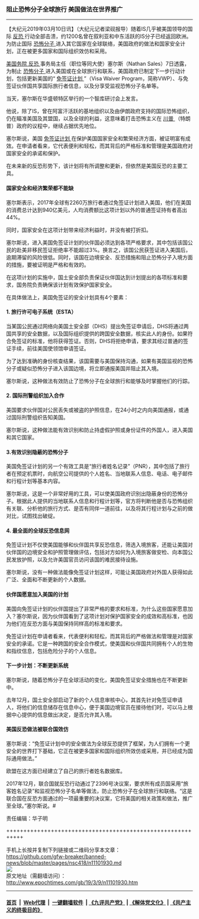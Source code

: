 ### 阻止恐怖分子全球旅行 美国做法在世界推广
------------------------

<p>
 【大纪元2019年03月10日讯】（大纪元记者梁砚报导）随着IS几乎被美国领导的国际
 <a href="http://www.epochtimes.com/gb/tag/%E5%8F%8D%E6%81%90.html">
  反恐
 </a>
 行动全部击溃，约1200名曾在叙利亚和中东活跃的IS分子已经返回欧洲。为防止国际
 <a href="http://www.epochtimes.com/gb/tag/%E6%81%90%E6%80%96%E5%88%86%E5%AD%90.html">
  恐怖分子
 </a>
 进入其它国家在全球联络，美国政府的做法和国家安全计划，正在被更多国家和国际组织效仿和采用。
</p>
<p>
 <a href="http://www.epochtimes.com/gb/tag/%E7%BE%8E%E5%9B%BD%E5%8A%A1%E9%99%A2.html">
  美国务院
 </a>
 <a href="http://www.epochtimes.com/gb/tag/%E5%8F%8D%E6%81%90.html">
  反恐
 </a>
 事务局主任（职位等同大使）塞尔斯（Nathan Sales）7日透露，为制止
 <a href="http://www.epochtimes.com/gb/tag/%E6%81%90%E6%80%96%E5%88%86%E5%AD%90.html">
  恐怖分子
 </a>
 进入美国或在全球旅行和联系，美国政府已制定下一步行动计划，包括更新美国的“
 <a href="http://www.epochtimes.com/gb/tag/%E5%85%8D%E7%AD%BE%E8%AF%81%E8%AE%A1%E5%88%92.html">
  免签证计划
 </a>
 ”（Visa Waiver Program，简称VWP）、与免签证伙伴国共享国际旅行者信息，以及分享受监视恐怖分子名单等。
</p>
<p>
 当天，塞尔斯在华盛顿特区举行的一个智库研讨会上发言。
</p>
<p>
 他说，除了IS，曾在阿富汗活跃的基地组织以及由伊朗政府支持的国际恐怖组织，仍在瞄准美国及其盟国，以及全球的利益，这意味着打击恐怖主义在
 <a href="http://www.epochtimes.com/gb/tag/%E5%B7%9D%E6%99%AE.html">
  川普
 </a>
 （特朗普）政府的议程中，继续占据优先地位。
</p>
<p>
 塞尔斯说，美国
 <a href="http://www.epochtimes.com/gb/tag/%E5%85%8D%E7%AD%BE%E8%AF%81%E8%AE%A1%E5%88%92.html">
  免签证计划
 </a>
 在保护美国国家安全和繁荣经济方面，被证明富有成效。在申请者看来，它代表便利和轻松，而其背后的严格标准和管理是美国政府对国家安全的承诺和保护。
</p>
<p>
 在未来新的反恐形势下，该计划将有所调整和更新，但依然是美国反恐的主要工具。
</p>
<h4>
 国家安全和经济繁荣都不能缺
</h4>
<p>
 塞尔斯表示，2017年全球有2260万旅行者通过免签证计划进入美国，他们在美国的消费总计达到940亿美元，人均消费额比这项计划以外的普通签证持有者高出44%。
</p>
<p>
 同时，国家安全在这项计划带来经济利益时，并没有被打折扣。
</p>
<p>
 塞尔斯说，进入美国免签证计划的伙伴国必须达到各项严格要求，其中包括该国公民的赴美非移民签证拒绝率不能超过3%。换言之，该国公民获签证进入美国后，逾期滞留的风险很低。同时，该国在边境安全、反恐措施和阻止恐怖分子入境方面的措施，要被证明是严格和有效的。
</p>
<p>
 在这项计划的实施中，国土安全部负责保证伙伴国达到计划提出的各项标准和要求，国务院负责确保该计划有效保护国家安全。
</p>
<p>
 在具体做法上，美国免签证的安全计划具有4个要素：
</p>
<h4>
 1. 旅行许可电子系统（ESTA）
</h4>
<p>
 当某国公民通过网络向美国土安全部（DHS）提出免签证申请后，DHS将通过两国共享的安全数据，以及国际组织提供的跨国安全数据，核实此人的身份。如果符合免签证的标准，他将获得签证。否则，DHS将拒绝申请，要求其经过普通的签证手续，前往美国使领馆申请签证。
</p>
<p>
 为了达到准确的身份核查结果，该国需要与美国保持沟通，如果有美国监视的恐怖分子或疑似恐怖分子进入该国边境，将立即通报美国并阻止其入境。
</p>
<p>
 塞尔斯说，这种做法有效防止了恐怖分子在全球旅行和能够及时掌握他们的行踪。
</p>
<h4>
 2. 国际刑警组织加入合作
</h4>
<p>
 美国要求伙伴国对公民丢失或被盗的护照信息，在24小时之内向美国通报，或通过国际刑警组织告知美国。
</p>
<p>
 塞尔斯说，这种做法能有效识别和防止持虚假护照或身份证件的外国人，进入美国和其它国家。
</p>
<h4>
 3.有效识别隐蔽的恐怖分子
</h4>
<p>
 美国免签证计划的另一个有效工具是“旅行者姓名记录”（PNR），其中包括了旅行者在预定机票时，向航空公司提供的个人姓名、当地联系人信息、电话、电子邮件和行程计划等基本内容。
</p>
<p>
 塞尔斯说，这是一个非常好用的工具，可以使美国政府识别出隐蔽身份的恐怖分子。根据此人提供的当地联系人信息和行程计划等，官方将判断他是否与恐怖组织有关联、分析他的旅行方式、是否有同伴一道前往，以及将其行程计划与之前的做对比，试图找出破绽。
</p>
<h4>
 4. 最全面的全球反恐信息网
</h4>
<p>
 免签证计划不仅使美国能够和伙伴国共享反恐信息，筛选入境旅客，还能让美国对伙伴国的边境安全和护照管理做评估，包括对方如何为入境旅客做安检、向本国公民发放护照，以及允许美国官员访问该国的难民接待设施。
</p>
<p>
 塞尔斯说，没有一种做法能像免签证计划这样，可能让美国政府对外国人获得如此广泛、全面和不断更新的个人数据。
</p>
<h4>
 伙伴国愿意加入美国的计划
</h4>
<p>
 美国向免签证计划的伙伴国提出了非常严格的要求和标准，为什么这些国家愿意加入？塞尔斯说，因为伙伴国看到了这项计划对保护国家安全的成效和高标准，也因为他们在反恐方面与美国保持同样高的标准和要求。
</p>
<p>
 免签证计划在申请者看来，代表便利和轻松，而其背后的严格做法和管理是对国家安全的承诺。它是一种跨国的安全合作模式，使美国和伙伴国共同拥有个人的生物和指纹信息，包括危险分子的个人信息。
</p>
<h4>
 下一步计划：不断更新系统
</h4>
<p>
 塞尔斯说，随着恐怖分子在全球活动的变化，美国免签证安全措施也在不断更新中。
</p>
<p>
 去年12月，国土安全部启动了新的个人信息审核中心，其首先针对免签证申请人，将他们的信息储存在信息中心，便于美国边境官员在接待他们时，可以马上根据中心提供的信息做出决定，是否允许其入境。
</p>
<h4>
 美国反恐做法被联合国效仿
</h4>
<p>
 塞尔斯说：“免签证计划中的安全做法为全球反恐提供了框架，为人们拥有一个更安全的世界打下基础，它正在被更多国家和国际组织所效仿或采用，并已经成为国际通用做法。”
</p>
<p>
 欧盟在这方面已经建立了自己的旅行者姓名数据库。
</p>
<p>
 2017年12月，联合国就反恐行动通过了2396号决议案，要求所有成员国采用“旅客姓名记录”和监视恐怖分子名单等做法，防止恐怖分子在全球旅行和联络。“这是联合国在反恐方面通过的一项最重要的决议案，它将美国的相关政策和做法，推广至全球。”塞尔斯说。#
</p>
<p>
 责任编辑：华子明
</p>

+++++++++++++++++++++++++++++++++++++++++++++++++++++++++++<br/><br/>
手机上长按并复制下列链接或二维码分享本文章：<br/>
https://github.com/gfw-breaker/banned-news/blob/master/pages/nsc418/n11101930.md <br/>
<a href='https://github.com/gfw-breaker/banned-news/blob/master/pages/nsc418/n11101930.md'><img src='https://github.com/gfw-breaker/banned-news/blob/master/pages/nsc418/n11101930.md.png'/></a> <br/>
原文地址（需翻墙访问）：http://www.epochtimes.com/gb/19/3/9/n11101930.htm


------------------------
#### [首页](https://github.com/gfw-breaker/banned-news/blob/master/README.md) &nbsp;|&nbsp; [Web代理](https://github.com/labour-camp/helloworld) &nbsp;|&nbsp; [一键翻墙软件](https://github.com/gfw-breaker/nogfw/blob/master/README.md) &nbsp;| [《九评共产党》](https://github.com/gfw-breaker/9ping.md/blob/master/README.md#九评之一评共产党是什么) | [《解体党文化》](https://github.com/gfw-breaker/jtdwh.md/blob/master/README.md) | [《共产主义的终极目的》](https://github.com/gfw-breaker/gczydzjmd.md/blob/master/README.md)


